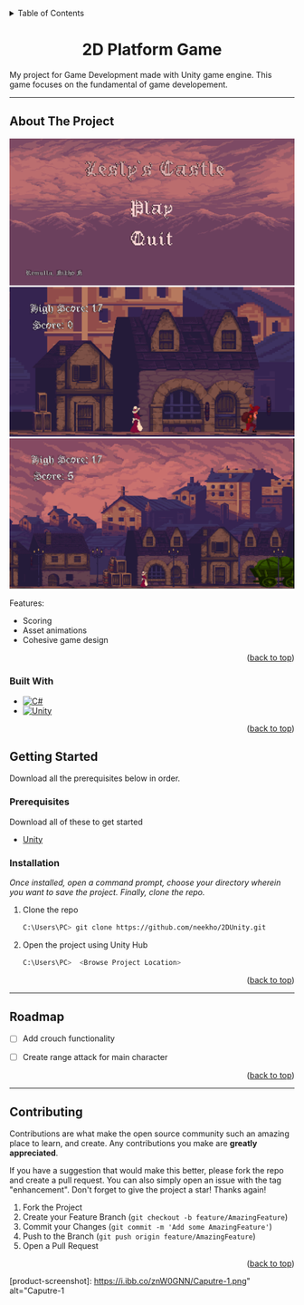<a name="readme-top"></a>


<!-- TABLE OF CONTENTS -->
<details>
  <summary>Table of Contents</summary>
  <ol>
    <li>
      <a href="#about-the-project">About The Project</a>
      <ul>
        <li><a href="#built-with">Built With</a></li>
      </ul>
    </li>
    <li>
      <a href="#getting-started">Getting Started</a>
      <ul>
        <li><a href="#prerequisites">Prerequisites</a></li>
        <li><a href="#installation">Installation</a></li>
      </ul>
    <li><a href="#roadmap">Roadmap</a></li>
    <li><a href="#contributing">Contributing</a></li>
    </li>
       

  

  </ol>
</details>



<h1 align="center">2D Platform Game</h1>

My project for Game Development made with Unity game engine. This game focuses on the fundamental of game developement. 

_____________________________________________________________________________________________________

<!-- ABOUT THE PROJECT -->
## About The Project

![Game Screenshot](./Packages/Caputre1.PNG)
![Game Screenshot](./Packages/Capture2.PNG)
![Game Screenshot](./Packages/Capture.PNG)




Features:
* Scoring 
* Asset animations
* Cohesive game design




<p align="right">(<a href="#readme-top">back to top</a>)</p>



### Built With



* [![C#][C#]][C#-url]
* [![Unity][Unity]][Unity-url]

<p align="right">(<a href="#readme-top">back to top</a>)</p>




<!-- GETTING STARTED -->
## Getting Started

Download all the prerequisites below in order.

### Prerequisites
Download all of these to get started

* [Unity](https://unity.com)


### Installation

_Once installed, open a command prompt, choose your directory wherein you want to save the project. Finally, clone the repo._


1. Clone the repo
   ```sh
   C:\Users\PC> git clone https://github.com/neekho/2DUnity.git
   ```
2. Open the project using Unity Hub
   ```sh
   C:\Users\PC>  <Browse Project Location>


<p align="right">(<a href="#readme-top">back to top</a>)</p>

___________________________________________________________________________________________________



<!-- ROADMAP -->
## Roadmap

- [ ] Add crouch functionality 

- [ ] Create range attack for main character



<p align="right">(<a href="#readme-top">back to top</a>)</p>

___________________________________________________________________________________________________

<!-- CONTRIBUTING -->
## Contributing

Contributions are what make the open source community such an amazing place to learn, and create. Any contributions you make are **greatly appreciated**.

If you have a suggestion that would make this better, please fork the repo and create a pull request. You can also simply open an issue with the tag "enhancement".
Don't forget to give the project a star! Thanks again!

1. Fork the Project
2. Create your Feature Branch (`git checkout -b feature/AmazingFeature`)
3. Commit your Changes (`git commit -m 'Add some AmazingFeature'`)
4. Push to the Branch (`git push origin feature/AmazingFeature`)
5. Open a Pull Request

<p align="right">(<a href="#readme-top">back to top</a>)</p>






<!-- MARKDOWN LINKS & IMAGES -->
<!-- https://www.markdownguide.org/basic-syntax/#reference-style-links -->
[product-screenshot]: https://i.ibb.co/znW0GNN/Caputre-1.png" alt="Caputre-1

[C#]: https://img.shields.io/badge/CSharp-35495E?style=for-the-badge&logo=csharp&logoColor=white
[C#-url]: https://learn.microsoft.com/en-us/dotnet/csharp/tour-of-csharp/




[Unity]: https://img.shields.io/badge/Unity-202020?style=for-the-badge&logo=unity&logoColor=white
[Unity-url]: https://unity.com


